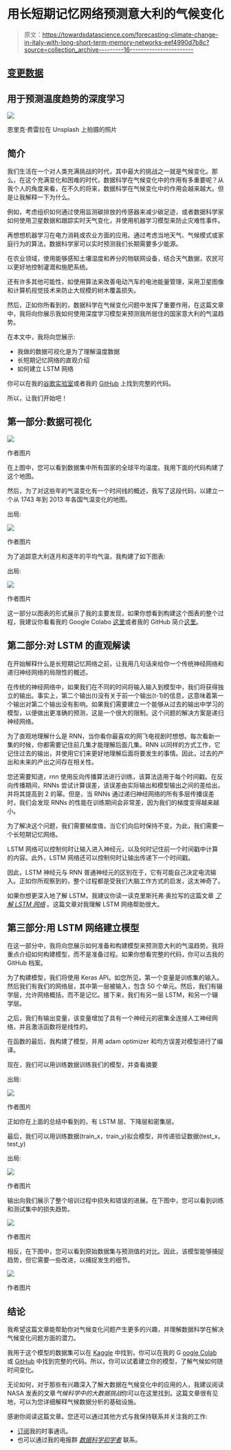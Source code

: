 # 用长短期记忆网络预测意大利的气候变化

> 原文：<https://towardsdatascience.com/forecasting-climate-change-in-italy-with-long-short-term-memory-networks-eef4990d7b8c?source=collection_archive---------16----------------------->

## [变更数据](https://towardsdatascience.com/tagged/data-for-change)

## 用于预测温度趋势的深度学习

![](img/e98a75f617a4a291355c3ccbe5e5c19a.png)

恩里克·费雷拉在 Unsplash 上拍摄的照片

## **简介**

我们生活在一个对人类充满挑战的时代，其中最大的挑战之一就是气候变化。那么，在这个充满变化和困难的时代，数据科学在气候变化中的作用有多重要呢？从我个人的角度来看，在不久的将来，数据科学在气候变化中的作用会越来越大。但是让我解释一下为什么。

例如，考虑组织如何通过使用监测碳排放的传感器来减少碳足迹，或者数据科学家如何使用卫星数据和跟踪实时天气变化，并使用机器学习模型来防止灾难性事件。

再想想机器学习在电力消耗或农业方面的应用。通过考虑当地天气、气候模式或家庭行为的算法，数据科学家可以实时预测我们长期需要多少能源。

在农业领域，使用能够感知土壤湿度和养分的物联网设备，结合天气数据，农民可以更好地控制灌溉和施肥系统。

还有许多其他可能性，如使用算法来改善电动汽车的电池能量管理，采用卫星图像和计算机视觉技术来防止大规模的树木覆盖损失。

然后，正如你所看到的，数据科学在气候变化问题中发挥了重要作用，在这篇文章中，我将向你展示我如何使用深度学习模型来预测我所居住的国家意大利的气温趋势。

在本文中，我将向您展示:

*   我做的数据可视化是为了理解温度数据
*   长短期记忆网络的直观介绍
*   如何建立 LSTM 网络

你可以在我的[谷歌实验室](https://colab.research.google.com/github/moryba/Climate_Analysis/blob/main/climate_analysis.ipynb)或者我的 [GitHub](https://github.com/moryba/Climate_Analysis) 上找到完整的代码。

所以，让我们开始吧！

## 第一部分:数据可视化

![](img/9be58822aa30a33fa7224f113a9746fa.png)

作者图片

在上图中，您可以看到数据集中所有国家的全球平均温度。我用下面的代码构建了这个地图。

然后，为了对这些年的气温变化有一个时间线的概述，我写了这段代码，以建立一个从 1743 年到 2013 年各国气温变化的地图。

出局:

![](img/153d2a871cf15554e01ce5279899edd0.png)

作者图片

为了追踪意大利逐月和逐年的平均气温，我构建了如下图表:

出局:

![](img/4406fd426f8af68faa334597f1ad2730.png)

作者图片

这一部分以图表的形式展示了我的主要发现，如果你想看到构建这个图表的整个过程，我建议你看看我的 Google Colabo [这里](https://colab.research.google.com/github/moryba/Climate_Analysis/blob/main/climate_analysis.ipynb)或者我的 GitHub 简介[这里](https://github.com/moryba/Climate_Analysis)。

## 第二部分:对 LSTM 的直观解读

在开始解释什么是长短期记忆网络之前，让我用几句话来给你一个传统神经网络和递归神经网络的局限性的概述。

在传统的神经网络中，如果我们在不同的时间将输入输入到模型中，我们将获得独立的输出。事实上，第二个输出(t)没有关于前一个输出(t-1)的信息，这意味着第一个输出对第二个输出没有影响。如果我们需要建立一个能够从过去的输出中学习的模型，以便做出更准确的预测，这是一个很大的限制。这个问题的解决方案是递归神经网络。

为了直观地理解什么是 RNN，当你看你最喜欢的网飞电视剧时想想。每次看新一集的时候，你都需要记住前几集才能理解后面几集。RNN 以同样的方式工作，它记住过去的输出，并使用它们来更好地理解后面将要发生的事情。因此，过去的产出和未来的产出之间存在相关性。

您还需要知道，rnn 使用反向传播算法进行训练，该算法适用于每个时间戳。在反向传播期间，RNNs 尝试计算误差，该误差由实际输出和模型输出之间的差给出，并将其提高到 2 的幂。但是，当 RNNs 通过递归神经网络的所有多层传播误差时，我们会发现 RNNs 的性能在训练期间会非常差，因为我们的梯度变得越来越小。

为了解决这个问题，我们需要梯度值，当它们向后时保持不变。为此，我们需要一个长短期记忆网络。

LSTM 网络可以控制何时让输入进入神经元，以及何时记住前一个时间戳中计算的内容。此外，LSTM 网络还可以控制何时让输出传递下一个时间戳。

因此，LSTM 神经元与 RNN 普通神经元的区别在于，它有可能自己决定电流输入。正如你所观察到的，整个过程都是受我们大脑工作方式的启发，这太神奇了。

如果你想更深入地了解 LSTM，我建议你读一读克里斯托弗·奥拉写的这篇文章 [*了解 LSTM 网络*](https://colah.github.io/posts/2015-08-Understanding-LSTMs/) 。这篇文章对我理解 LSTM 网络帮助很大。

## 第三部分:用 LSTM 网络建立模型

在这一部分中，我将向您展示如何准备和构建模型来预测意大利的气温趋势。我将重点介绍如何构建模型，而不是准备过程。如果你想看完整的代码，你可以去我的 GitHub 档案。

为了构建模型，我们将使用 Keras API。如您所见，第一个变量是训练集的输入。然后我们有我们的网络层，其中第一层被输入，包含 50 个单元。然后，我们有辍学层，允许网络概括，而不是记忆。接下来，我们有另一层 LSTM，和另一个辍学层。

之后，我们有输出变量，该变量增加了具有一个神经元的密集全连接人工神经网络，并且激活函数将是线性的。

在函数的最后，我构建了模型，并用 adam optimizer 和均方误差对模型进行了编译。

现在，我们可以用训练数据训练我们的模型，并查看摘要

出局:

![](img/425518697f23c1dbb5957206d929edba.png)

作者图片

正如你在上面的总结中看到的，有 LSTM 层、下降层和密集层。

最后，我们可以用训练数据(train_x，train_y)拟合模型，并传递验证数据(test_x，test_y)

出局:

![](img/3185084d9ee0f8bfe47745c44bba244e.png)

作者图片

输出向我们展示了整个培训过程中损失和错误的进展。在下图中，您可以看到训练和测试集中的损失趋势。

![](img/5b86a6456daefc4921347ac1dec6abaf.png)

作者图片

相反，在下图中，您可以看到原始数据集与预测值的对比。因此，该模型能够捕捉趋势，但它需要一些改进，以捕捉发生的细节。

![](img/85df7a2ca7d1e89a5d82ba93989f6cd4.png)

作者图片

## 结论

我希望这篇文章能帮助你对气候变化问题产生更多的兴趣，并理解数据科学在解决气候变化问题方面的潜力。

我用于这个模型的数据集可以在 [Kaggle](https://www.kaggle.com/berkeleyearth/climate-change-earth-surface-temperature-data) 中找到，你可以在我的 G [oogle Colab](https://colab.research.google.com/github/moryba/Climate_Analysis/blob/main/climate_analysis.ipynb) 或 [GitHub](https://github.com/moryba/Climate_Analysis) 中找到完整的代码。所以，你可以试着建立你的模型，了解气候如何随时间变化。

无论如何，对于那些有兴趣深入了解大数据在气候变化中的应用的人，我建议阅读 NASA 发表的文章*气候科学中的大数据挑战*你可以在这里找到。这篇文章很有见地，可以为您详细解释气候数据分析的基础设施。

感谢你阅读这篇文章。您还可以通过其他方式与我保持联系并关注我的工作:

*   [订阅](https://upscri.be/wxv1zi)我的时事通讯。
*   也可以通过我的电报群 [*数据科学初学者*](https://t.me/DataScienceForBeginners) 联系。